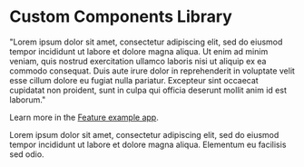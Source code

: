 # Custom Components Library

"Lorem ipsum dolor sit amet, consectetur adipiscing elit, sed do eiusmod tempor incididunt ut labore et dolore magna aliqua. Ut enim ad minim veniam, quis nostrud exercitation ullamco laboris nisi ut aliquip ex ea commodo consequat. Duis aute irure dolor in reprehenderit in voluptate velit esse cillum dolore eu fugiat nulla pariatur. Excepteur sint occaecat cupidatat non proident, sunt in culpa qui officia deserunt mollit anim id est laborum."

Learn more in the [Feature example app](https://www.example.com/).

Lorem ipsum dolor sit amet, consectetur adipiscing elit, sed do eiusmod tempor incididunt ut labore et dolore magna aliqua. Elementum eu facilisis sed odio.
